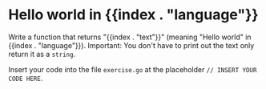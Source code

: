 # Hello world in {{index . "language"}}

Write a function that returns "{{index . "text"}}" (meaning "Hello world" in {{index
. "language"}}). Important: You don't have to print out the text only return it as a `string`.

Insert your code into the file `exercise.go` at the placeholder `// INSERT YOUR CODE HERE`.
